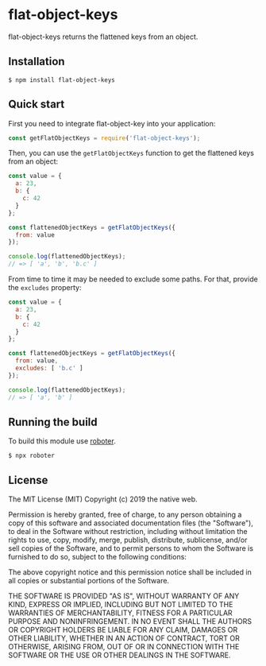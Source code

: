 # flat-object-keys

flat-object-keys returns the flattened keys from an object.

## Installation

```shell
$ npm install flat-object-keys
```

## Quick start

First you need to integrate flat-object-key into your application:

```javascript
const getFlatObjectKeys = require('flat-object-keys');
```

Then, you can use the `getFlatObjectKeys` function to get the flattened keys from an object:

```javascript
const value = {
  a: 23,
  b: {
    c: 42
  }
};

const flattenedObjectKeys = getFlatObjectKeys({
  from: value
});

console.log(flattenedObjectKeys);
// => [ 'a', 'b', 'b.c' ]
```

From time to time it may be needed to exclude some paths. For that, provide the `excludes` property:

```javascript
const value = {
  a: 23,
  b: {
    c: 42
  }
};

const flattenedObjectKeys = getFlatObjectKeys({
  from: value,
  excludes: [ 'b.c' ]
});

console.log(flattenedObjectKeys);
// => [ 'a', 'b' ]
```

## Running the build

To build this module use [roboter](https://www.npmjs.com/package/roboter).

```shell
$ npx roboter
```

## License

The MIT License (MIT)
Copyright (c) 2019 the native web.

Permission is hereby granted, free of charge, to any person obtaining a copy of this software and associated documentation files (the "Software"), to deal in the Software without restriction, including without limitation the rights to use, copy, modify, merge, publish, distribute, sublicense, and/or sell copies of the Software, and to permit persons to whom the Software is furnished to do so, subject to the following conditions:

The above copyright notice and this permission notice shall be included in all copies or substantial portions of the Software.

THE SOFTWARE IS PROVIDED "AS IS", WITHOUT WARRANTY OF ANY KIND, EXPRESS OR IMPLIED, INCLUDING BUT NOT LIMITED TO THE WARRANTIES OF MERCHANTABILITY, FITNESS FOR A PARTICULAR PURPOSE AND NONINFRINGEMENT. IN NO EVENT SHALL THE AUTHORS OR COPYRIGHT HOLDERS BE LIABLE FOR ANY CLAIM, DAMAGES OR OTHER LIABILITY, WHETHER IN AN ACTION OF CONTRACT, TORT OR OTHERWISE, ARISING FROM, OUT OF OR IN CONNECTION WITH THE SOFTWARE OR THE USE OR OTHER DEALINGS IN THE SOFTWARE.
